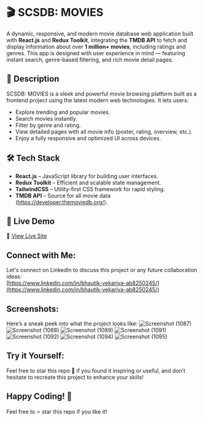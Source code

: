 # 🎬 SCSDB: MOVIES

A dynamic, responsive, and modern movie database web application built with **React.js** and **Redux Toolkit**, integrating the **TMDB API** to fetch and display information about over **1 million+ movies**, including ratings and genres. This app is designed with user experience in mind — featuring instant search, genre-based filtering, and rich movie detail pages.


## 📖 Description

SCSDB: MOVIES is a sleek and powerful movie browsing platform built as a frontend project using the latest modern web technologies. It lets users:

- Explore trending and popular movies.
- Search movies instantly.
- Filter by genre and rating.
- View detailed pages with all movie info (poster, rating, overview, etc.).
- Enjoy a fully responsive and optimized UI across devices.

## 🛠 Tech Stack

- **React.js** – JavaScript library for building user interfaces.
- **Redux Toolkit** – Efficient and scalable state management.
- **TailwindCSS** – Utility-first CSS framework for rapid styling.
- **TMDB API** – Source for all movie data (https://developer.themoviedb.org/).


## 🚀 Live Demo

🔗 [View Live Site](https://scsdb-movies-ten.vercel.app/)

## Connect with Me:
Let's connect on LinkedIn to discuss this project or any future collaboration ideas:  
[https://www.linkedin.com/in/bhautik-vekariya-ab8250245/](https://www.linkedin.com/in/bhautik-vekariya-ab8250245/)

## Screenshots:
Here’s a sneak peek into what the project looks like:
![Screenshot (1087)](https://github.com/user-attachments/assets/9480fd02-6627-408d-9f4b-04bdcc863091)
![Screenshot (1088)](https://github.com/user-attachments/assets/a729d95c-f190-4e84-8366-64f97fac48a4)
![Screenshot (1089)](https://github.com/user-attachments/assets/50e3b743-2734-4d3c-bc0e-7a57245fd972)
![Screenshot (1091)](https://github.com/user-attachments/assets/058498de-d129-43f7-9d15-fac71cbb62b4)
![Screenshot (1092)](https://github.com/user-attachments/assets/263d994b-729b-427b-976e-44fd0b269a02)
![Screenshot (1094)](https://github.com/user-attachments/assets/4960ba0d-ec55-425f-8fc2-f0811a2e04bc)
![Screenshot (1095)](https://github.com/user-attachments/assets/5efe44d9-a73f-4584-b545-534c2960d7d3)



## Try it Yourself:
Feel free to star this repo 🌟 if you found it inspiring or useful, and don’t hesitate to recreate this project to enhance your skills!

## Happy Coding! 🚀
Feel free to ⭐ star this repo if you like it!
